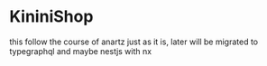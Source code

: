 
# KininiShop

this follow the course of anartz just as it is, later will be migrated to typegraphql and maybe nestjs with nx
